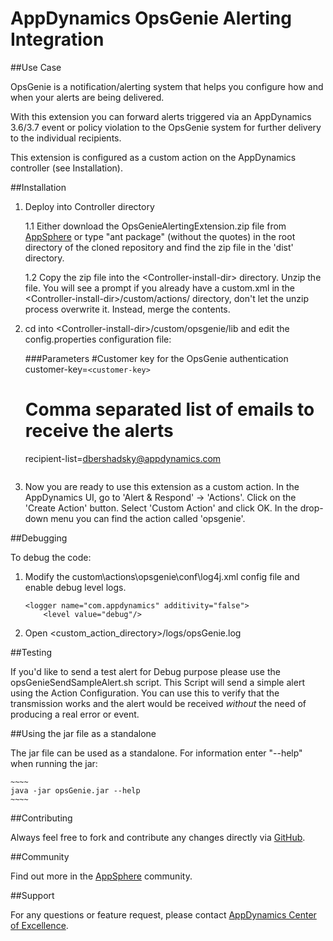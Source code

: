 # AppDynamics OpsGenie Alerting Integration

##Use Case

OpsGenie is a notification/alerting system that helps you configure how and when your alerts are being delivered.

With this extension you can forward alerts triggered via an AppDynamics 3.6/3.7 event or policy violation
to the OpsGenie system for further delivery to the individual recipients.

This extension is configured as a custom action on the AppDynamics controller (see Installation).



##Installation

1. Deploy into Controller directory

    1.1  Either download the OpsGenieAlertingExtension.zip file from [AppSphere](http://appsphere.appdynamics.com/)
    or type "ant package" (without the quotes) in the root directory of the cloned repository and find the zip file in the 'dist' directory.
    
    1.2  Copy the zip file into the \<Controller-install-dir\> directory. Unzip the file. You will see a prompt if you already have a custom.xml
    in the \<Controller-install-dir\>/custom/actions/ directory, don't let the unzip process overwrite it. Instead, merge
    the contents.
    
2. cd into \<Controller-install-dir\>/custom/opsgenie/lib and edit the config.properties configuration file:

	###Parameters
	#Customer key for the OpsGenie authentication
    customer-key=```<customer-key>```
    # Comma separated list of emails to receive the alerts
    recipient-list=dbershadsky@appdynamics.com
	~~~~
	
3.  Now you are ready to use this extension as a custom action. In the AppDynamics UI, go to 'Alert & Respond' -> 
'Actions'. Click on the 'Create Action' button. Select 'Custom Action' and click OK. In the drop-down menu you
can find the action called 'opsgenie'.

##Debugging

To debug the code:

1.  Modify the custom\actions\opsgenie\conf\log4j.xml config file and enable debug level logs.


	~~~~
    <logger name="com.appdynamics" additivity="false">
    	<level value="debug"/>
	~~~~

2.  Open \<custom\_action\_directory\>/logs/opsGenie.log

##Testing

If you'd like to send a test alert for Debug purpose please use the opsGenieSendSampleAlert.sh script.
This Script will send a simple alert using the Action Configuration.
You can use this to verify that the transmission works and the alert would be received *without* the need of producing a real error or event.


##Using the jar file as a standalone

The jar file can be used as a standalone. For information enter "--help" when running the jar:

	~~~~
    java -jar opsGenie.jar --help
   	~~~~



##Contributing

Always feel free to fork and contribute any changes directly via [GitHub](https://github.com/Appdynamics/opsgenie-alerting-extension).

##Community

Find out more in the [AppSphere](http://appsphere.appdynamics.com/) community.

##Support

For any questions or feature request, please contact [AppDynamics Center of Excellence](mailto:ace-request@appdynamics.com).
